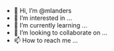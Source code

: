 - 👋 Hi, I’m @mlanders
- 👀 I’m interested in ...
- 🌱 I’m currently learning ...
- 💞️ I’m looking to collaborate on ...
- 📫 How to reach me ...

<!---
mlanders/mlanders is a ✨ special ✨ repository because its `README.md` (this file) appears on your GitHub profile.
You can click the Preview link to take a look at your changes.
--->
